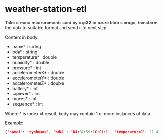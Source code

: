 # weather-station-etl
Take climate measurements sent by esp32 to azure blob storage, transform the data to suitable format and send it to next step.



Content in body:
- name* : string
- bda* : string
- temperature* : double
- humidity* : double
- pressure* : int
- accelerometerX* : double
- accelerometerY* : double
- accelerometerZ* : double
- battery* : int
- txpower* : int
- moves* : int
- sequence* : int

Where * is index of result, body may contain 1 or more instances of data. 

Example:
```json
{'name1': 'tyohuone', 'bda1': 'D4:87:59:1C:C8:1', 'temperature1': 21.47, 'humidity1': 36.77, 'pressure1': 99972, 'accelerometerX1': -0.99, 'accelerometerY1': -0.21, 'accelerometerZ1': 0.08, 'battery1': 3, 'txpower1': 4, 'moves1': 199, 'sequence1': 49041, 'name2': 'makuuhuone', 'bda2': 'E3:B3:0F:3B:F8:C', 'temperature2': 21.79, 'humidity2': 36.32, 'pressure2': 100043, 'accelerometerX2': 1.01, 'accelerometerY2': 0.11, 'accelerometerZ2': 0.01, 'battery2': 2.99, 'txpower2': 4, 'moves2': 105, 'sequence2': 61087}
```